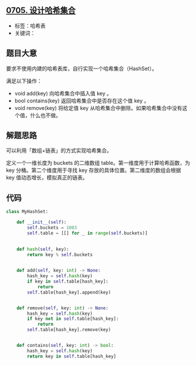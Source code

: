 ## [0705. 设计哈希集合](https://leetcode-cn.com/problems/design-hashset/)

- 标签：哈希表
- 关键词：

## 题目大意

要求不使用内建的哈希表库，自行实现一个哈希集合（HashSet）。

满足以下操作：

- void add(key) 向哈希集合中插入值 key 。
- bool contains(key) 返回哈希集合中是否存在这个值 key 。
- void remove(key) 将给定值 key 从哈希集合中删除。如果哈希集合中没有这个值，什么也不做。

## 解题思路

可以利用「数组+链表」的方式实现哈希集合。

定义一个一维长度为 buckets 的二维数组 table。第一维度用于计算哈希函数，为 key 分桶。第二个维度用于寻找 key 存放的具体位置。第二维度的数组会根据 key 值动态增长，模拟真正的链表。

## 代码

```Python
class MyHashSet:

    def __init__(self):
        self.buckets = 1003
        self.table = [[] for _ in range(self.buckets)]

        
    def hash(self, key):
        return key % self.buckets

    
    def add(self, key: int) -> None:
        hash_key = self.hash(key)
        if key in self.table[hash_key]:
            return
        self.table[hash_key].append(key)


    def remove(self, key: int) -> None:
        hash_key = self.hash(key)
        if key not in self.table[hash_key]:
            return
        self.table[hash_key].remove(key)


    def contains(self, key: int) -> bool:
        hash_key = self.hash(key)
        return key in self.table[hash_key]
```


